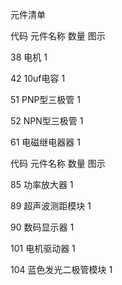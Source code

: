 元件清单

代码 元件名称 数量 图示

38 电机 1

42 10uf电容 1

51 PNP型三极管 1

52 NPN型三极管 1

61 电磁继电器器 1

代码 元件名称 数量 图示

85 功率放大器 1

89 超声波测距模块 1

90 数码显示器 1

101 电机驱动器 1

104 蓝色发光二极管模块 1